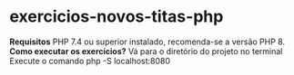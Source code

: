 # exercicios-novos-titas-php 
**Requisitos**
PHP 7.4 ou superior instalado, recomenda-se a versão PHP 8.
**Como executar os exercícios?**
Vá para o diretório do projeto no terminal
Execute o comando php -S localhost:8080
